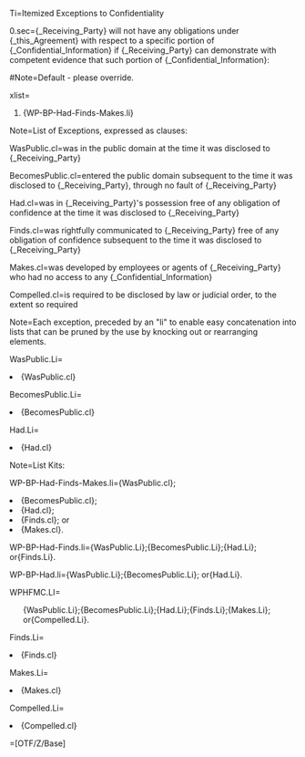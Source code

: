 Ti=Itemized Exceptions to Confidentiality

0.sec={_Receiving_Party} will not have any obligations under {_this_Agreement} with respect to a specific portion of {_Confidential_Information} if {_Receiving_Party} can demonstrate with competent evidence that such portion of {_Confidential_Information}:

#Note=Default - please override.

xlist=<ol class="secs-or"><li>{WP-BP-Had-Finds-Makes.li}</ol>

Note=List of Exceptions, expressed as clauses:

WasPublic.cl=was in the public domain at the time it was disclosed to {_Receiving_Party}

BecomesPublic.cl=entered the public domain subsequent to the time it was disclosed to {_Receiving_Party}, through no fault of {_Receiving_Party}

Had.cl=was in {_Receiving_Party}'s possession free of any obligation of confidence at the time it was disclosed to {_Receiving_Party}

Finds.cl=was rightfully communicated to {_Receiving_Party} free of any obligation of confidence subsequent to the time it was disclosed to {_Receiving_Party}

Makes.cl=was developed by employees or agents of {_Receiving_Party} who had no access to any {_Confidential_Information}

Compelled.cl=is required to be disclosed by law or judicial order, to the extent so required

Note=Each exception, preceded by an "li" to enable easy concatenation into lists that can be pruned by the use by knocking out or rearranging elements.
  
WasPublic.Li=<li>{WasPublic.cl}

BecomesPublic.Li=<li>{BecomesPublic.cl}

Had.Li=<li>{Had.cl}

Note=List Kits:

WP-BP-Had-Finds-Makes.li={WasPublic.cl};<li>{BecomesPublic.cl};<li>{Had.cl};<li>{Finds.cl}; or<li>{Makes.cl}.

WP-BP-Had-Finds.li={WasPublic.Li};{BecomesPublic.Li};{Had.Li}; or{Finds.Li}.

WP-BP-Had.li={WasPublic.Li};{BecomesPublic.Li}; or{Had.Li}.

WPHFMC.LI=<ol>{WasPublic.Li};{BecomesPublic.Li};{Had.Li};{Finds.Li};{Makes.Li}; or{Compelled.Li}.</ol>


Finds.Li=<li>{Finds.cl}

Makes.Li=<li>{Makes.cl}

Compelled.Li=<li>{Compelled.cl}

=[OTF/Z/Base]
